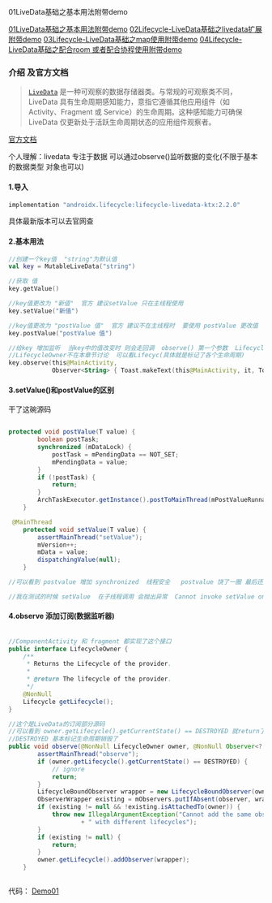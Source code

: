 01LiveData基础之基本用法附带demo

[01LiveData基础之基本用法附带demo](https://github.com/yuanweiwork/liveDataDemo/blob/master/blog/01Lifecycle-LiveData%E5%9F%BA%E7%A1%80%E4%B9%8B%E5%9F%BA%E6%9C%AC%E7%94%A8%E6%B3%95%E9%99%84%E5%B8%A6demo.md)
[02Lifecycle-LiveData基础之livedata扩展附带demo](https://github.com/yuanweiwork/liveDataDemo/blob/master/blog/02Lifecycle-LiveData%E5%9F%BA%E7%A1%80%E4%B9%8B%E8%87%AA%E5%AE%9A%E4%B9%89livedata%E9%99%84%E5%B8%A6demo.md)
[03Lifecycle-LiveData基础之map使用附带demo](https://github.com/yuanweiwork/liveDataDemo/blob/master/blog/03Lifecycle-LiveData%E5%9F%BA%E7%A1%80%E4%B9%8Bmap%E4%BD%BF%E7%94%A8%E9%99%84%E5%B8%A6demo.md)
[04Lifecycle-LiveData基础之配合room 或者配合协程使用附带demo](https://github.com/yuanweiwork/liveDataDemo/blob/master/blog/04Lifecycle-LiveData%E5%9F%BA%E7%A1%80%E4%B9%8B%E9%85%8D%E5%90%88room%20%E6%88%96%E8%80%85%E9%85%8D%E5%90%88%E5%8D%8F%E7%A8%8B%E4%BD%BF%E7%94%A8%E9%99%84%E5%B8%A6demo.md)


### 介绍 及官方文档

> [`LiveData`](https://developer.android.google.cn/reference/androidx/lifecycle/LiveData?hl=zh_cn) 是一种可观察的数据存储器类。与常规的可观察类不同，LiveData 具有生命周期感知能力，意指它遵循其他应用组件（如 Activity、Fragment 或 Service）的生命周期。这种感知能力可确保 LiveData 仅更新处于活跃生命周期状态的应用组件观察者。

[官方文档](https://developer.android.google.cn/topic/libraries/architecture/livedata?hl=zh_cn)

个人理解：livedata 专注于数据  可以通过observe()监听数据的变化(不限于基本的数据类型 对象也可以)  

#### 1.导入

```kotlin
implementation "androidx.lifecycle:lifecycle-livedata-ktx:2.2.0"
```

具体最新版本可以去官网查

#### 2.基本用法

```kotlin
//创建一个key值  "string"为默认值
val key = MutableLiveData("string")

//获取 值
key.getValue()

//key值更改为 "新值"  官方 建议setValue 只在主线程使用
key.setValue("新值")

//key值更改为 "postValue 值"  官方 建议不在主线程时  要使用 postValue 更改值
key.postValue("postValue 值")

//给key 增加监听  当key中的值改变时 则会走回调  observe() 第一个参数  LifecycleOwner 传入 activity/Fragment/Service  
//LifecycleOwner不在本章节讨论  可以看Lifecyc(具体就是标记了各个生命周期)
key.observe(this@MainActivity,
            Observer<String> { Toast.makeText(this@MainActivity, it, Toast.LENGTH_LONG).show()})

```

#### 3.setValue()和postValue的区别

干了这碗源码

```java

protected void postValue(T value) {
        boolean postTask;
        synchronized (mDataLock) {
            postTask = mPendingData == NOT_SET;
            mPendingData = value;
        }
        if (!postTask) {
            return;
        }
        ArchTaskExecutor.getInstance().postToMainThread(mPostValueRunnable);
    }

 @MainThread
    protected void setValue(T value) {
        assertMainThread("setValue");
        mVersion++;
        mData = value;
        dispatchingValue(null);
    }

//可以看到 postvalue 增加 synchronized  线程安全   postvalue 饶了一圈 最后还是调用了 setValue 

//我在测试的时候 setValue  在子线程调用 会抛出异常  Cannot invoke setValue on a background thread 

```

#### 4.observe 添加订阅(数据监听器)

```java
 
//ComponentActivity 和 fragment 都实现了这个接口 
public interface LifecycleOwner {
    /**
     * Returns the Lifecycle of the provider.
     *
     * @return The lifecycle of the provider.
     */
    @NonNull
    Lifecycle getLifecycle();
}

//这个是LiveData的订阅部分源码
//可以看到 owner.getLifecycle().getCurrentState() == DESTROYED 就return了  
//DESTROYED 基本标记生命周期销毁了 
public void observe(@NonNull LifecycleOwner owner, @NonNull Observer<? super T> observer) {
        assertMainThread("observe");
        if (owner.getLifecycle().getCurrentState() == DESTROYED) {
            // ignore
            return;
        }
        LifecycleBoundObserver wrapper = new LifecycleBoundObserver(owner, observer);
        ObserverWrapper existing = mObservers.putIfAbsent(observer, wrapper);
        if (existing != null && !existing.isAttachedTo(owner)) {
            throw new IllegalArgumentException("Cannot add the same observer"
                    + " with different lifecycles");
        }
        if (existing != null) {
            return;
        }
        owner.getLifecycle().addObserver(wrapper);
    }



```

代码：
[Demo01](https://github.com/yuanweiwork/liveDataDemo/tree/master)

